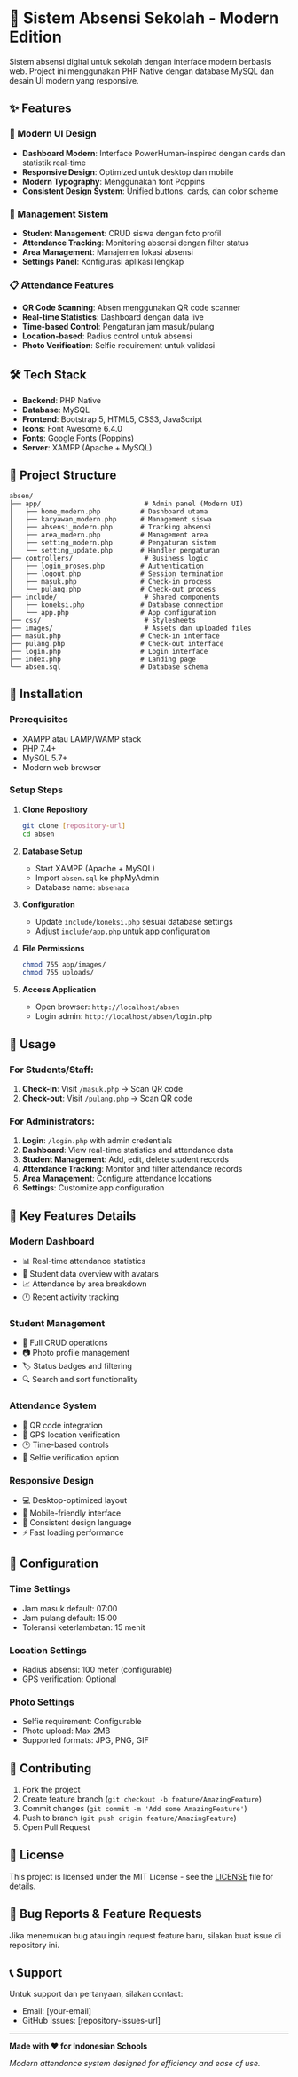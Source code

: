 # 📱 Sistem Absensi Sekolah - Modern Edition

Sistem absensi digital untuk sekolah dengan interface modern berbasis web. Project ini menggunakan PHP Native dengan database MySQL dan desain UI modern yang responsive.

## ✨ Features

### 🎨 Modern UI Design
- **Dashboard Modern**: Interface PowerHuman-inspired dengan cards dan statistik real-time
- **Responsive Design**: Optimized untuk desktop dan mobile
- **Modern Typography**: Menggunakan font Poppins
- **Consistent Design System**: Unified buttons, cards, dan color scheme

### 👥 Management Sistem
- **Student Management**: CRUD siswa dengan foto profil
- **Attendance Tracking**: Monitoring absensi dengan filter status
- **Area Management**: Manajemen lokasi absensi
- **Settings Panel**: Konfigurasi aplikasi lengkap

### 📋 Attendance Features
- **QR Code Scanning**: Absen menggunakan QR code scanner
- **Real-time Statistics**: Dashboard dengan data live
- **Time-based Control**: Pengaturan jam masuk/pulang
- **Location-based**: Radius control untuk absensi
- **Photo Verification**: Selfie requirement untuk validasi

## 🛠️ Tech Stack

- **Backend**: PHP Native
- **Database**: MySQL
- **Frontend**: Bootstrap 5, HTML5, CSS3, JavaScript
- **Icons**: Font Awesome 6.4.0
- **Fonts**: Google Fonts (Poppins)
- **Server**: XAMPP (Apache + MySQL)

## 📁 Project Structure

```
absen/
├── app/                          # Admin panel (Modern UI)
│   ├── home_modern.php          # Dashboard utama
│   ├── karyawan_modern.php      # Management siswa  
│   ├── absensi_modern.php       # Tracking absensi
│   ├── area_modern.php          # Management area
│   ├── setting_modern.php       # Pengaturan sistem
│   └── setting_update.php       # Handler pengaturan
├── controllers/                  # Business logic
│   ├── login_proses.php         # Authentication
│   ├── logout.php               # Session termination
│   ├── masuk.php                # Check-in process
│   └── pulang.php               # Check-out process
├── include/                      # Shared components
│   ├── koneksi.php              # Database connection
│   └── app.php                  # App configuration
├── css/                          # Stylesheets
├── images/                       # Assets dan uploaded files
├── masuk.php                    # Check-in interface
├── pulang.php                   # Check-out interface
├── login.php                    # Login interface
├── index.php                    # Landing page
└── absen.sql                    # Database schema
```

## 🚀 Installation

### Prerequisites
- XAMPP atau LAMP/WAMP stack
- PHP 7.4+
- MySQL 5.7+
- Modern web browser

### Setup Steps

1. **Clone Repository**
   ```bash
   git clone [repository-url]
   cd absen
   ```

2. **Database Setup**
   - Start XAMPP (Apache + MySQL)
   - Import `absen.sql` ke phpMyAdmin
   - Database name: `absenaza`

3. **Configuration**
   - Update `include/koneksi.php` sesuai database settings
   - Adjust `include/app.php` untuk app configuration

4. **File Permissions**
   ```bash
   chmod 755 app/images/
   chmod 755 uploads/
   ```

5. **Access Application**
   - Open browser: `http://localhost/absen`
   - Login admin: `http://localhost/absen/login.php`

## 📱 Usage

### For Students/Staff:
1. **Check-in**: Visit `/masuk.php` → Scan QR code
2. **Check-out**: Visit `/pulang.php` → Scan QR code

### For Administrators:
1. **Login**: `/login.php` with admin credentials
2. **Dashboard**: View real-time statistics and attendance data
3. **Student Management**: Add, edit, delete student records
4. **Attendance Tracking**: Monitor and filter attendance records
5. **Area Management**: Configure attendance locations
6. **Settings**: Customize app configuration

## 🎯 Key Features Details

### Modern Dashboard
- 📊 Real-time attendance statistics
- 👥 Student data overview with avatars
- 📈 Attendance by area breakdown
- 🕐 Recent activity tracking

### Student Management
- 📝 Full CRUD operations
- 📷 Photo profile management
- 🏷️ Status badges and filtering
- 🔍 Search and sort functionality

### Attendance System
- 📱 QR code integration
- 📍 GPS location verification
- 🕒 Time-based controls
- 📸 Selfie verification option

### Responsive Design
- 💻 Desktop-optimized layout
- 📱 Mobile-friendly interface
- 🎨 Consistent design language
- ⚡ Fast loading performance

## 🔧 Configuration

### Time Settings
- Jam masuk default: 07:00
- Jam pulang default: 15:00
- Toleransi keterlambatan: 15 menit

### Location Settings
- Radius absensi: 100 meter (configurable)
- GPS verification: Optional

### Photo Settings
- Selfie requirement: Configurable
- Photo upload: Max 2MB
- Supported formats: JPG, PNG, GIF

## 🤝 Contributing

1. Fork the project
2. Create feature branch (`git checkout -b feature/AmazingFeature`)
3. Commit changes (`git commit -m 'Add some AmazingFeature'`)
4. Push to branch (`git push origin feature/AmazingFeature`)
5. Open Pull Request

## 📝 License

This project is licensed under the MIT License - see the [LICENSE](LICENSE) file for details.

## 🐛 Bug Reports & Feature Requests

Jika menemukan bug atau ingin request feature baru, silakan buat issue di repository ini.

## 📞 Support

Untuk support dan pertanyaan, silakan contact:
- Email: [your-email]
- GitHub Issues: [repository-issues-url]

---

**Made with ❤️ for Indonesian Schools**

*Modern attendance system designed for efficiency and ease of use.*
